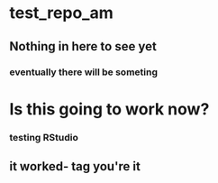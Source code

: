# test_repo_am
## Nothing in here to see yet
### eventually there will be someting
# Is this going to work now?
### testing RStudio
## it worked- tag you're it
